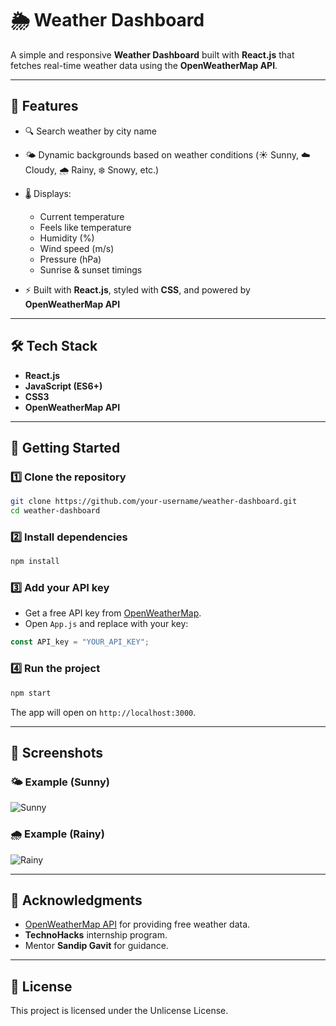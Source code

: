 

# 🌦 Weather Dashboard

A simple and responsive **Weather Dashboard** built with **React.js** that fetches real-time weather data using the **OpenWeatherMap API**.

---

## 📌 Features

* 🔍 Search weather by city name
* 🌤 Dynamic backgrounds based on weather conditions (☀️ Sunny, ☁️ Cloudy, 🌧️ Rainy, ❄️ Snowy, etc.)
* 🌡 Displays:

  * Current temperature
  * Feels like temperature
  * Humidity (%)
  * Wind speed (m/s)
  * Pressure (hPa)
  * Sunrise & sunset timings
* ⚡ Built with **React.js**, styled with **CSS**, and powered by **OpenWeatherMap API**

---

## 🛠 Tech Stack

* **React.js**
* **JavaScript (ES6+)**
* **CSS3**
* **OpenWeatherMap API**

---

## 🚀 Getting Started

### 1️⃣ Clone the repository

```bash
git clone https://github.com/your-username/weather-dashboard.git
cd weather-dashboard
```

### 2️⃣ Install dependencies

```bash
npm install
```

### 3️⃣ Add your API key

* Get a free API key from [OpenWeatherMap](https://openweathermap.org/api).
* Open `App.js` and replace with your key:

```javascript
const API_key = "YOUR_API_KEY";
```

### 4️⃣ Run the project

```bash
npm start
```

The app will open on `http://localhost:3000`.

---

## 📸 Screenshots

### 🌤 Example (Sunny)

![Sunny](public/sunny-demo.png)

### 🌧 Example (Rainy)

![Rainy](public/rainy-demo.png)

---

## 🙌 Acknowledgments

* [OpenWeatherMap API](https://openweathermap.org/api) for providing free weather data.
* **TechnoHacks** internship program.
* Mentor **Sandip Gavit** for guidance.

---

## 📝 License

This project is licensed under the Unlicense License.

